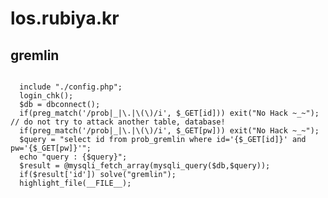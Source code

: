 # los.rubiya.kr


<h2>gremlin</h2>
  <pre><code>
  include "./config.php";
  login_chk();
  $db = dbconnect();
  if(preg_match('/prob|_|\.|\(\)/i', $_GET[id])) exit("No Hack ~_~"); // do not try to attack another table, database!
  if(preg_match('/prob|_|\.|\(\)/i', $_GET[pw])) exit("No Hack ~_~");
  $query = "select id from prob_gremlin where id='{$_GET[id]}' and pw='{$_GET[pw]}'";
  echo "query : {$query}";
  $result = @mysqli_fetch_array(mysqli_query($db,$query));
  if($result['id']) solve("gremlin");
  highlight_file(__FILE__);
  </pre></code>
